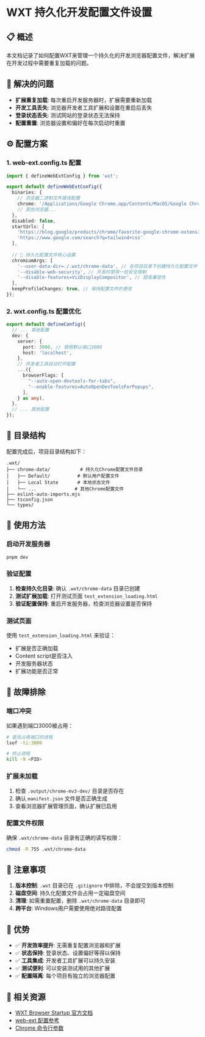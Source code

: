 # WXT 持久化开发配置文件设置

## 📋 概述

本文档记录了如何配置WXT来管理一个持久化的开发浏览器配置文件，解决扩展在开发过程中需要重复加载的问题。

## 🎯 解决的问题

- **扩展重复加载**: 每次重启开发服务器时，扩展需要重新加载
- **开发工具丢失**: 浏览器开发者工具扩展和设置在重启后丢失
- **登录状态丢失**: 测试网站的登录状态无法保持
- **配置重置**: 浏览器设置和偏好在每次启动时重置

## ⚙️ 配置方案

### 1. web-ext.config.ts 配置

```typescript
import { defineWebExtConfig } from 'wxt';

export default defineWebExtConfig({
  binaries: {
    // 浏览器二进制文件路径配置
    chrome: '/Applications/Google Chrome.app/Contents/MacOS/Google Chrome',
    // 其他浏览器...
  },
  disabled: false,
  startUrls: [
    'https://blog.google/products/chrome/favorite-google-chrome-extensions-2023/',
    'https://www.google.com/search?q=tailwind+css'
  ],
  
  // 🔑 持久化配置文件核心设置
  chromiumArgs: [
    '--user-data-dir=./.wxt/chrome-data', // 在项目目录下创建持久化配置文件
    '--disable-web-security', // 开发时禁用一些安全限制
    '--disable-features=VizDisplayCompositor', // 提高兼容性
  ],
  keepProfileChanges: true, // 保持配置文件的更改
});
```

### 2. wxt.config.ts 配置优化

```typescript
export default defineConfig({
  // ... 其他配置
  dev: {
    server: {
      port: 3000, // 使用默认端口3000
      host: 'localhost',
    },
    // 开发者工具自动打开配置
    ...({
      browserFlags: [
        "--auto-open-devtools-for-tabs",
        "--enable-features=AutoOpenDevToolsForPopups",
      ],
    } as any),
  },
  // ... 其他配置
});
```

## 📁 目录结构

配置完成后，项目目录结构如下：

```
.wxt/
├── chrome-data/           # 持久化Chrome配置文件目录
│   ├── Default/          # 默认用户配置文件
│   ├── Local State       # 本地状态文件
│   └── ...              # 其他Chrome配置文件
├── eslint-auto-imports.mjs
├── tsconfig.json
└── types/
```

## 🚀 使用方法

### 启动开发服务器

```bash
pnpm dev
```

### 验证配置

1. **检查持久化目录**: 确认 `.wxt/chrome-data` 目录已创建
2. **测试扩展加载**: 打开测试页面 `test_extension_loading.html`
3. **验证配置保持**: 重启开发服务器，检查浏览器设置是否保持

### 测试页面

使用 `test_extension_loading.html` 来验证：
- 扩展是否正确加载
- Content script是否注入
- 开发服务器状态
- 扩展功能是否正常

## 🔧 故障排除

### 端口冲突

如果遇到端口3000被占用：

```bash
# 查找占用端口的进程
lsof -ti:3000

# 终止进程
kill -9 <PID>
```

### 扩展未加载

1. 检查 `.output/chrome-mv3-dev/` 目录是否存在
2. 确认 `manifest.json` 文件是否正确生成
3. 查看浏览器扩展管理页面，确认扩展已启用

### 配置文件权限

确保 `.wxt/chrome-data` 目录有正确的读写权限：

```bash
chmod -R 755 .wxt/chrome-data
```

## 📝 注意事项

1. **版本控制**: `.wxt` 目录已在 `.gitignore` 中排除，不会提交到版本控制
2. **磁盘空间**: 持久化配置文件会占用一定磁盘空间
3. **清理**: 如需重置配置，删除 `.wxt/chrome-data` 目录即可
4. **跨平台**: Windows用户需要使用绝对路径配置

## 🎉 优势

- ✅ **开发效率提升**: 无需重复配置浏览器和扩展
- ✅ **状态保持**: 登录状态、设置偏好等得以保持
- ✅ **工具集成**: 开发者工具扩展可以持久安装
- ✅ **测试便利**: 可以安装测试用的其他扩展
- ✅ **配置隔离**: 每个项目有独立的浏览器配置

## 🔗 相关资源

- [WXT Browser Startup 官方文档](https://wxt.dev/guide/essentials/config/browser-startup)
- [web-ext 配置参考](https://www.npmjs.com/package/web-ext)
- [Chrome 命令行参数](https://peter.sh/experiments/chromium-command-line-switches/)
